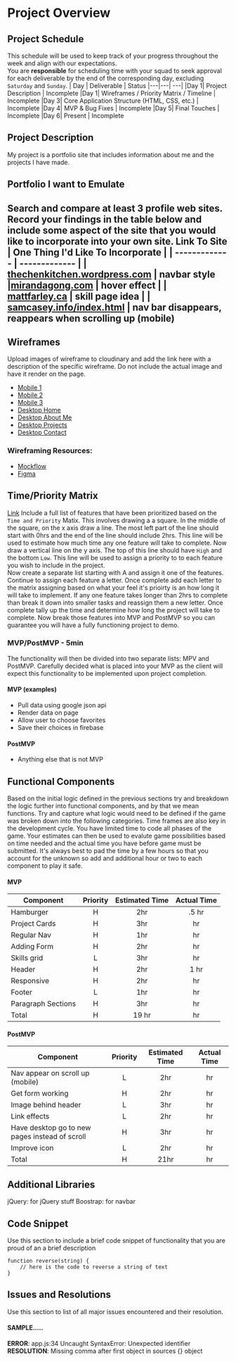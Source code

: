 # Project Overview
## Project Schedule
This schedule will be used to keep track of your progress throughout the week and align with our expectations.  
You are **responsible** for scheduling time with your squad to seek approval for each deliverable by the end of the corresponding day, excluding `Saturday` and `Sunday`.
|  Day | Deliverable | Status
|---|---| ---|
|Day 1| Project Description | Incomplete
|Day 1| Wireframes / Priority Matrix / Timeline | Incomplete
|Day 3| Core Application Structure (HTML, CSS, etc.) | Incomplete
|Day 4| MVP & Bug Fixes | Incomplete
|Day 5| Final Touches | Incomplete
|Day 6| Present | Incomplete
## Project Description
My project is a portfolio site that includes information about me and the projects I have made.
## Portfolio I want to Emulate
Search and compare at least 3 profile web sites.  Record your findings in the table below and include some aspect of the site that you would like to incorporate into your own site.
Link To Site  | One Thing I'd Like To Incorporate | 
| ------------- | ------------- |
| [thechenkitchen.wordpress.com](https://thechenkitchen.wordpress.com/) | navbar style
|[mirandagong.com](https://www.mirandagong.com/) | hover effect |
| [mattfarley.ca](http://mattfarley.ca/) |  skill page idea |
| [samcasey.info/index.html](https://samcasey.info/index.html) | nav bar disappears, reappears when scrolling up (mobile)
---
## Wireframes
Upload images of wireframe to cloudinary and add the link here with a description of the specific wireframe. Do not include the actual image and have it render on the page.  
- [Mobile 1](https://res.cloudinary.com/dcdasnmmz/image/upload/v1626100211/portfolio/mobile1_tuxuhk.jpg)
- [Mobile 2](https://res.cloudinary.com/dcdasnmmz/image/upload/v1626100213/portfolio/mobile2_iygzxm.jpg)
- [Mobile 3](https://res.cloudinary.com/dcdasnmmz/image/upload/v1626100208/portfolio/mobile3_usajqy.jpg)
- [Desktop Home](https://res.cloudinary.com/dcdasnmmz/image/upload/v1626100209/portfolio/home_vajrxq.jpg)
- [Desktop About Me](https://res.cloudinary.com/dcdasnmmz/image/upload/v1626100685/portfolio/aboutme_pdfxzq.jpg)
- [Desktop Projects](https://res.cloudinary.com/dcdasnmmz/image/upload/v1626100205/portfolio/projects_n6ny6w.jpg)
- [Desktop Contact](https://res.cloudinary.com/dcdasnmmz/image/upload/v1626100204/portfolio/contact_v5zt3q.jpg)
### Wireframing Resources:
- [Mockflow](https://mockflow.com/app/#Wireframe)
- [Figma](https://www.figma.com/)
## Time/Priority Matrix 
[Link](https://res.cloudinary.com/dcdasnmmz/image/upload/v1626102765/portfolio/timeprioritymatrix_ex3ifz.jpg)
Include a full list of features that have been prioritized based on the `Time and Priority` Matix.  This involves drawing a a square.  In the middle of the square, on the x axis draw a line.  The most left part of the line should start with 0hrs and the end of the line should include 2hrs.  This line will be used to estimate how much time any one feature will take to complete. 
Now draw a vertical line on the y axis.  The top of this line should have `High` and the bottom `Low`.  This line will be used to assign a priority to to each feature you wish to include in the project.  
Now create a separate list starting with A and assign it one of the features.  Continue to assign each feature a letter.  Once complete add each letter to the matrix assigning based on what your feel it's prioirty is an how long it will take to implement. If any one feature takes longer than 2hrs to complete than break it down into smaller tasks and reassign them a new letter. 
Once complete tally up the time and determine how long the project will take to complete. Now break those features into MVP and PostMVP so you can guarantee you will have a fully functioning project to demo. 
### MVP/PostMVP - 5min
The functionality will then be divided into two separate lists: MPV and PostMVP.  Carefully decided what is placed into your MVP as the client will expect this functionality to be implemented upon project completion.  
#### MVP (examples)
- Pull data using google json api
- Render data on page 
- Allow user to choose favorites 
- Save their choices in firebase
#### PostMVP 
- Anything else that is not MVP
## Functional Components
Based on the initial logic defined in the previous sections try and breakdown the logic further into functional components, and by that we mean functions.  Try and capture what logic would need to be defined if the game was broken down into the following categories.
Time frames are also key in the development cycle.  You have limited time to code all phases of the game.  Your estimates can then be used to evalute game possibilities based on time needed and the actual time you have before game must be submitted. It's always best to pad the time by a few hours so that you account for the unknown so add and additional hour or two to each component to play it safe.
#### MVP
| Component | Priority | Estimated Time | Actual Time |
| --- | :---: |  :---: | :---: | 
| Hamburger | H | 2hr | .5 hr |
| Project Cards | H | 3hr |  hr |
| Regular Nav | H | 1hr |  hr |  
| Adding Form | H | 2hr|   hr | 
| Skills grid | L | 3hr |  hr |
| Header | H | 2hr|  1 hr | 
| Responsive | H | 2hr | hr |  hr |
| Footer | L | 1hr |  hr |
| Paragraph Sections | H | 3hr |  hr |
| Total | H | 19 hr |  hr |
#### PostMVP
| Component | Priority | Estimated Time | Actual Time |
| --- | :---: |  :---: | :---: | 
| Nav appear on scroll up (mobile) | L | 2hr |  hr |
| Get form working | H | 2hr |  hr |
| Image behind header | L | 3hr |  hr |
| Link effects | L | 2hr |  hr |
| Have desktop go to new pages instead of scroll | H | 3hr |  hr |
| Improve icon | L | 2hr |  hr |
| Total | H | 21hr |  hr |
## Additional Libraries
 jQuery: for jQuery stuff
 Boostrap: for navbar
## Code Snippet
Use this section to include a brief code snippet of functionality that you are proud of an a brief description  
```
function reverse(string) {
	// here is the code to reverse a string of text
}
```
## Issues and Resolutions
 Use this section to list of all major issues encountered and their resolution.
#### SAMPLE.....
**ERROR**: app.js:34 Uncaught SyntaxError: Unexpected identifier                                
**RESOLUTION**: Missing comma after first object in sources {} object